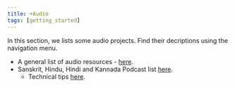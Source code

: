 ```yaml
---
title: +Audio
tags: [getting_started]
---
```


In this section, we lists some audio projects. Find their decriptions using the navigation menu.

- A general list of audio resources - [here](https://docs.google.com/spreadsheets/d/1YTU1e2CIeUXqsu06z_pfugpt3lkMeXeZLbLauOtksCQ/edit#gid=556879388). 
- Sanskrit, Hindu, Hindi and Kannada Podcast list [here](https://docs.google.com/spreadsheets/d/1KMhtMaHCQpucqxH3aVcmYmPvQyV9vmunvckV2ARvD4M/edit#gid=0).
  - Technical tips [here](https://sanskrit-coders.github.io/site/pages/content/audio.html#podcasts).
 